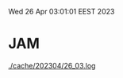 Wed 26 Apr 03:01:01 EEST 2023
# JAM
<a href='./cache/202304/26_03.log'>./cache/202304/26_03.log</a>
